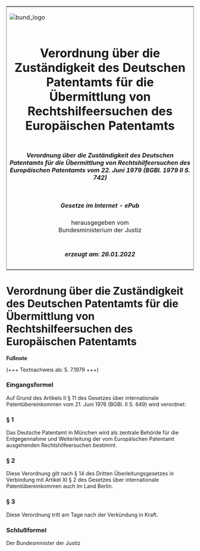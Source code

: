 <span id="DECKBLATT.html"></span>

<table border="0" frame="border" width="100%">

<tr valign="top">

<td align="left">

![bund\_logo](BfJ_2021_Web_de_de.gif)

</td>

<td align="right">

 

</td>

</tr>

<tr align="center" valign="middle">

<td colspan="2">

# Verordnung über die Zuständigkeit des Deutschen Patentamts für die Übermittlung von Rechtshilfeersuchen des Europäischen Patentamts

</td>

</tr>

<tr align="center" valign="middle">

<td colspan="2">

##### Verordnung über die Zuständigkeit des Deutschen Patentamts für die Übermittlung von Rechtshilfeersuchen des Europäischen Patentamts vom 22. Juni 1979 (BGBl. 1979 II S. 742)

</td>

</tr>

<tr align="center" valign="middle">

<td colspan="2">

  
  

##### Gesetze im Internet - ePub  
  
herausgegeben vom  
Bundesministerium der Justiz

</td>

</tr>

<tr align="center" valign="bottom">

<td colspan="2">

  
  

##### erzeugt am: 26.01.2022

</td>

</tr>

</table>

<span id="BJNR207420979.html"></span>

# Verordnung über die Zuständigkeit des Deutschen Patentamts für die Übermittlung von Rechtshilfeersuchen des Europäischen Patentamts

<div>

  
**Fußnote**

<div class="jnhtml">

<div>

<div class="jurAbsatz">

(+++ Textnachweis ab: 5. 7.1979 +++)

</div>

</div>

</div>

</div>

<span id="BJNR207420979BJNE000100314.html"></span>

### Eingangsformel  

<div>

<div class="jnhtml">

<div>

<div class="jurAbsatz">

Auf Grund des Artikels II § 11 des Gesetzes über internationale
Patentübereinkommen vom 21. Juni 1976 (BGBl. II S. 649) wird verordnet:

</div>

</div>

</div>

</div>

<span id="BJNR207420979BJNE000200314.html"></span>

### § 1  

<div>

<div class="jnhtml">

<div>

<div class="jurAbsatz">

Das Deutsche Patentamt in München wird als zentrale Behörde für die
Entgegennahme und Weiterleitung der vom Europäischen Patentamt
ausgehenden Rechtshilfeersuchen bestimmt.

</div>

</div>

</div>

</div>

<span id="BJNR207420979BJNE000300314.html"></span>

### § 2  

<div>

<div class="jnhtml">

<div>

<div class="jurAbsatz">

Diese Verordnung gilt nach § 14 des Dritten Überleitungsgesetzes in
Verbindung mit Artikel XI § 2 des Gesetzes über internationale
Patentübereinkommen auch im Land Berlin.

</div>

</div>

</div>

</div>

<span id="BJNR207420979BJNE000400314.html"></span>

### § 3  

<div>

<div class="jnhtml">

<div>

<div class="jurAbsatz">

Diese Verordnung tritt am Tage nach der Verkündung in Kraft.

</div>

</div>

</div>

</div>

<span id="BJNR207420979BJNE000500314.html"></span>

### Schlußformel  

<div>

<div class="jnhtml">

<div>

<div class="jurAbsatz">

<span class="SP">Der Bundesminister der Justiz</span>

</div>

</div>

</div>

</div>
